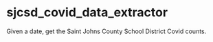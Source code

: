 # sjcsd_covid_data_extractor
Given a date, get the Saint Johns County School District Covid counts.

